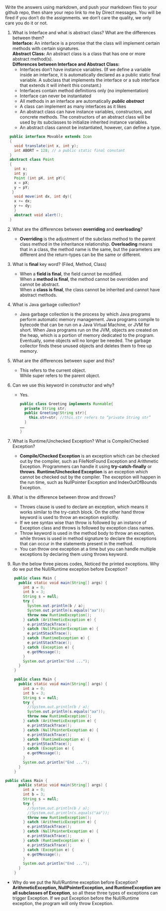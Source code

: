 Write the answers using markdown, and push your markdown files to your github repo, then share your repo link to me by Direct messages.
You will be fired if you don’t do the assignments. we don’t care the quality, we only care you do it or not.

1. What is Interface and what is abstract class? What are the differences between them?  
    **Interface:** An interface is a promise that the class will implement certain methods with certain signatures.  
   **Abstract Class:** An abstract class is a class that has one or more abstract method(s).  
   **Differences between Interface and Abstract Class:**
   - Interfaces don’t have instance variables. (If we define a variable inside an interface, it is automatically declared as a public static final variable. A subclass that implements the interface or a sub interface that extends it will inherit this constant.)
   - Interfaces contain method definitions only (no implementation)
   - Interface can never be instantiated
   - All methods in an interface are automatically **_public abstract_**
   - A class can implement as many interfaces as it likes
   - An abstract class can have instance variables, constructors, and concrete methods. The constructors of an abstract class will be used by its subclasses to initialize inherited instance variables.
   * An abstract class cannot be instantiated, however, can define a type.

```java
  public interface Movable extends Icon
  {
    void translate(int x, int y);
    int ABORT = 128; // a public static final constant
  }
  abstract class Point
  {
    int x;
    int y;
    Point (int pX, int pY){
    x = pX;
    y = pY;
   }
    void move(int dx, int dy){
    x += dx;
    y += dy;
    }
    abstract void alert();
  }
```

2.  What are the differences between **overriding** and **overloading**?

    - **Overriding** is the adjustment of the subclass method to the parent class method in the inheritance relationship.
      **Overloading** means that in a class, the method name is the same, but the parameters are different and the return-types can be the same or different.

3.  What is **final** key word? (Filed, Method, Class)

    - When a **field is final**, the field cannot be modified.  
      When a **method is final**, the method cannot be overridden and cannot be abstract.  
      When a **class is final**, the class cannot be inherited and cannot have abstract methods.

4.  What is Java garbage collection?

    - Java garbage collection is the process by which Java programs perform automatic memory management. Java programs compile to bytecode that can be run on a Java Virtual Machine, or JVM for short. When Java programs run on the JVM, objects are created on the heap, which is a portion of memory dedicated to the program. Eventually, some objects will no longer be needed. The garbage collector finds these unused objects and deletes them to free up memory.

5.  What are the differences between super and this?

    - This refers to the current object.  
      While super refers to the parent object.

6.  Can we use this keyword in constructor and why?
    - Yes.
      ```java
      public class Greeting implements Runnable{
        private String str;
        public Greeting(String str){
          this.str=str; //this.str refers to “private String str”
        }
      ……
      }
      ```
7.  What is Runtime/Unchecked Exception? What is Compile/Checked Exception?

    - **Compile/Checked Exception** is an exception which can be checked out by the compiler, such as FileNotFound Exception and Arithmetic Exception. Programmers can handle it using **try-catch-finally** or **throws**.
      **Runtime/Unchecked Exception** is an exception which cannot be checked out by the compiler. The exception will happen in the run time, such as NullPointer Exception and IndexOutOfBounds Exception.

8.  What is the difference between throw and throws?

    - Throws clause is used to declare an exception, which means it works similar to the try-catch block. On the other hand throw keyword is used to throw an exception explicitly.
    - If we see syntax wise than throw is followed by an instance of Exception class and throws is followed by exception class names.
    - Throw keyword is used in the method body to throw an exception, while throws is used in method signature to declare the exceptions that can occur in the statements present in the method.
    - You can throw one exception at a time but you can handle multiple exceptions by declaring them using throws keyword.

9.  Run the below three pieces codes, Noticed the printed exceptions. Why do we put the Null/Runtime exception before Exception?

```java
    public class Main {
      public static void main(String[] args) {
        int a = 0;
        int b = 3;
        String s = null;
        try {
          System.out.println(b / a);
          System.out.println(s.equals("aa"));
          throw new RuntimeException();
        } catch (ArithmeticException e) {
          e.printStackTrace();
        } catch (NullPointerException e) {
          e.printStackTrace();
        } catch (RuntimeException e) {
          e.printStackTrace();
        } catch (Exception e) {
          e.getMessage();
        }
        System.out.println("End ...");
      }
    }
```

```java
    public class Main {
      public static void main(String[] args) {
        int a = 0;
        int b = 3;
        String s = null;
        try {
          //System.out.println(b / a);
          System.out.println(s.equals("aa"));
          throw new RuntimeException();
        } catch (ArithmeticException e) {
          e.printStackTrace();
        } catch (NullPointerException e) {
          e.printStackTrace();
        } catch (RuntimeException e) {
          e.printStackTrace();
        } catch (Exception e) {
          e.getMessage();
        }
        System.out.println("End ...");
      }
    }
```

```java
public class Main {
      public static void main(String[] args) {
        int a = 0;
        int b = 3;
        String s = null;
        try {
          //System.out.println(b / a);
          //System.out.println(s.equals("aa"));
          throw new RuntimeException();
        } catch (ArithmeticException e) {
          e.printStackTrace();
        } catch (NullPointerException e) {
          e.printStackTrace();
        } catch (RuntimeException e) {
          e.printStackTrace();
        } catch (Exception e) {
          e.getMessage();
        }
        System.out.println("End ...");
      }
    }
```

- Why do we put the Null/Runtime exception before Exception?  
  **ArithmeticException, NullPointerException, and RuntimeException are all
  subclasses of Exception**, so all these three types of exceptions can trigger Exception.
  If we put Exception before the Null/Runtime exception, the program will only throw
  Exception.
